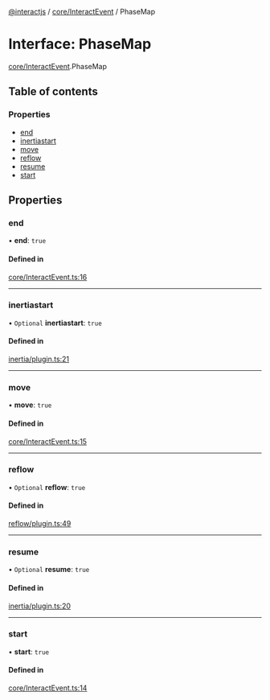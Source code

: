 [@interactjs](../README.md) / [core/InteractEvent](../modules/core_InteractEvent.md) / PhaseMap

# Interface: PhaseMap

[core/InteractEvent](../modules/core_InteractEvent.md).PhaseMap

## Table of contents

### Properties

- [end](core_InteractEvent.PhaseMap.md#end)
- [inertiastart](core_InteractEvent.PhaseMap.md#inertiastart)
- [move](core_InteractEvent.PhaseMap.md#move)
- [reflow](core_InteractEvent.PhaseMap.md#reflow)
- [resume](core_InteractEvent.PhaseMap.md#resume)
- [start](core_InteractEvent.PhaseMap.md#start)

## Properties

### end

• **end**: ``true``

#### Defined in

[core/InteractEvent.ts:16](https://github.com/ehtick/interact.js/blob/d3d4746/packages/@interactjs/core/InteractEvent.ts#L16)

___

### inertiastart

• `Optional` **inertiastart**: ``true``

#### Defined in

[inertia/plugin.ts:21](https://github.com/ehtick/interact.js/blob/d3d4746/packages/@interactjs/inertia/plugin.ts#L21)

___

### move

• **move**: ``true``

#### Defined in

[core/InteractEvent.ts:15](https://github.com/ehtick/interact.js/blob/d3d4746/packages/@interactjs/core/InteractEvent.ts#L15)

___

### reflow

• `Optional` **reflow**: ``true``

#### Defined in

[reflow/plugin.ts:49](https://github.com/ehtick/interact.js/blob/d3d4746/packages/@interactjs/reflow/plugin.ts#L49)

___

### resume

• `Optional` **resume**: ``true``

#### Defined in

[inertia/plugin.ts:20](https://github.com/ehtick/interact.js/blob/d3d4746/packages/@interactjs/inertia/plugin.ts#L20)

___

### start

• **start**: ``true``

#### Defined in

[core/InteractEvent.ts:14](https://github.com/ehtick/interact.js/blob/d3d4746/packages/@interactjs/core/InteractEvent.ts#L14)
